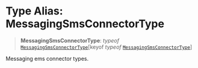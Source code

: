 # Type Alias: MessagingSmsConnectorType

> **MessagingSmsConnectorType**: *typeof* [`MessagingSmsConnectorType`](../variables/MessagingSmsConnectorType.md)\[keyof *typeof* [`MessagingSmsConnectorType`](../variables/MessagingSmsConnectorType.md)\]

Messaging ems connector types.
